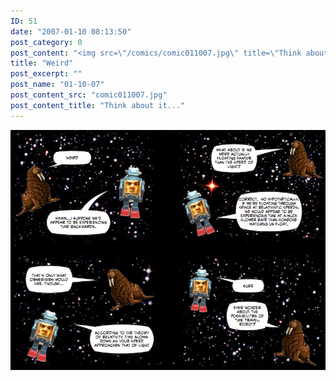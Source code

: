 ```yaml
---
ID: 51
date: "2007-01-10 08:13:50"
post_category: 0
post_content: "<img src=\"/comics/comic011007.jpg\" title=\"Think about it...\" />"
title: "Weird"
post_excerpt: ""
post_name: "01-10-07"
post_content_src: "comic011007.jpg"
post_content_title: "Think about it..."
---
```



[![Think about it...](/comics-hi-res/comic011007.jpg)](/comics-hi-res/comic011007.jpg)
